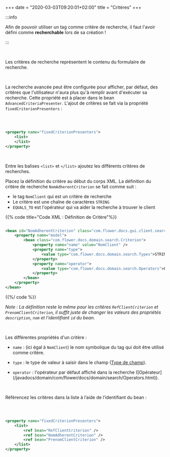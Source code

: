 +++
date = "2020-03-03T09:20:01+02:00"
title = "Critères"
+++

:::info

Afin de pouvoir utiliser un tag comme critère de recherche, il faut l'avoir défini comme **recherchable** lors de sa création !

:::

</br>

Les critères de recherche représentent le contenu du formulaire de recherche.

</br>

La recherche avancée peut être configurée pour afficher, par défaut, des critères que l'utilisateur n'aura plus qu'à remplir avant d'exécuter sa recherche. Cette propriété est à placer dans le bean `AdvancedCriteriaPresenter`. L'ajout de critères se fait via la propriété `fixedCriterionPresenters` :

</br>

```xml

<property name="fixedCriterionPresenters">
	<list>
	</list>
</property>

```
</br>

Entre les balises `<list>` et `</list>` ajoutez les différents critères de recherches.

Placez la définition du critère au début du corps XML. La définition du critère de recherche `NomAdherentCriterion` se fait comme suit :

* le tag `NomClient` qui est un critère de recherche
* Le critère est une chaîne de caractères `STRING`
* `EQUALS_TO` est l'opérateur qui va aider la recherche à trouver le client

{{% code title="Code XML : Définition de Critère"%}}
```xml

<bean id="NomAdherentCriterion" class="com.flower.docs.gui.client.search.criterion.SimpleCriterionPresenter">
    <property name="model">
        <bean class="com.flower.docs.domain.search.Criterion">
            <property name="name" value="NomClient" />
            <property name="type">
                <value type="com.flower.docs.domain.search.Types">STRING</value>
            </property>
            <property name="operator">
                <value type="com.flower.docs.domain.search.Operators">EQUALS_TO</value>
            </property>
        </bean>
    </property>
</bean>

```
{{%/ code %}}

_Note : La définition reste la même pour les critères `RefClientCriterion` et `PrenomClientCriterion`, il suffit juste de changer les valeurs des propriétés `description`, `nom` et l'identifiant `id` du bean._

</br>

Les différentes propriétés d'un critère :

* `name` : (ici égal à `NomClient`) le nom symbolique du tag qui doit être utilisé comme critère.

* `type` : le type de valeur à saisir dans le champ ([Type de champ](/javadocs/domain/com/flower/docs/domain/search/Types.html)).

* `operator` : l'opérateur par défaut affiché dans la recherche ([Opérateur] (/javadocs/domain/com/flower/docs/domain/search/Operators.html)).

</br>

Référencez les critères dans la liste à l’aide de l’identifiant du bean :

</br>

```xml

<property name="fixedCriterionPresenters">
	<list>
		<ref bean="RefClientCriterion" />
		<ref bean="NomAdherentCriterion" />
        <ref bean="PrenomClientCriterion" />
	</list>
</property>

```
</br>

